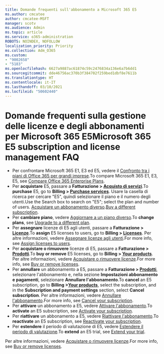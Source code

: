 ```yaml
---
title: Domande frequenti sull'abbonamento a Microsoft 365 E5
ms.author: cmcatee
author: cmcatee-MSFT
manager: scotv
ms.audience: Admin
ms.topic: article
ms.service: o365-administration
ROBOTS: NOINDEX, NOFOLLOW
localization_priority: Priority
ms.collection: Adm_O365
ms.custom:
- "9002658"
- "5183"
ms.openlocfilehash: 6627a9887ac61874c59c2476834a136e6a7b6dd1
ms.sourcegitcommit: dde46756ac370b3f384702f259bed1dbf8e7611b
ms.translationtype: HT
ms.contentlocale: it-IT
ms.lasthandoff: 03/10/2021
ms.locfileid: "50602440"
---
```

# <a name="microsoft-365-e5-subscription-and-license-management-faq"></a><span data-ttu-id="0929a-102">Domande frequenti sulla gestione delle licenze e degli abbonamenti per Microsoft 365 E5</span><span class="sxs-lookup"><span data-stu-id="0929a-102">Microsoft 365 E5 subscription and license management FAQ</span></span>

- <span data-ttu-id="0929a-103">Per confrontare Microsoft 365 E1, E3 ed E5, vedere il [Confronto tra i piani di Office 365 per grandi imprese](https://www.microsoft.com/microsoft-365/business/compare-more-office-365-for-business-plans).</span><span class="sxs-lookup"><span data-stu-id="0929a-103">To compare Microsoft 365 E1, E3, E5, see [Compare Office 365 Enterprise Plans](https://www.microsoft.com/microsoft-365/business/compare-more-office-365-for-business-plans).</span></span>
- <span data-ttu-id="0929a-104">Per **acquistare** E5, passare a **Fatturazione > [Acquisto di servizi](https://go.microsoft.com/fwlink/p/?linkid=868433)**.</span><span class="sxs-lookup"><span data-stu-id="0929a-104">To **purchase** E5, go to **Billing > [Purchase services](https://go.microsoft.com/fwlink/p/?linkid=868433)**.</span></span> <span data-ttu-id="0929a-105">Usare la casella di ricerca per cercare "E5", quindi selezionare il piano e il numero degli utenti.</span><span class="sxs-lookup"><span data-stu-id="0929a-105">Use the Search box to search on "E5"; select the plan and number of users.</span></span> <span data-ttu-id="0929a-106">[Acquistare un abbonamento diverso](https://docs.microsoft.com/microsoft-365/commerce/try-or-buy-microsoft-365#buy-a-different-subscription).</span><span class="sxs-lookup"><span data-stu-id="0929a-106">[Buy a different subscription](https://docs.microsoft.com/microsoft-365/commerce/try-or-buy-microsoft-365#buy-a-different-subscription).</span></span>
- <span data-ttu-id="0929a-107">Per **cambiare piano**, vedere [Aggiornare a un piano diverso](https://docs.microsoft.com/microsoft-365/commerce/subscriptions/upgrade-to-different-plan).</span><span class="sxs-lookup"><span data-stu-id="0929a-107">To **change plans**, see [Upgrade to a different plan](https://docs.microsoft.com/microsoft-365/commerce/subscriptions/upgrade-to-different-plan).</span></span>
- <span data-ttu-id="0929a-108">Per **assegnare** licenze di E5 agli utenti, passare a **Fatturazione > [Licenze](https://go.microsoft.com/fwlink/p/?linkid=842264)**.</span><span class="sxs-lookup"><span data-stu-id="0929a-108">To **assign** E5 licenses to users, go to **Billing > [Licenses](https://go.microsoft.com/fwlink/p/?linkid=842264)**.</span></span> <span data-ttu-id="0929a-109">Per altre informazioni, vedere [Assegnare licenze agli utenti](https://docs.microsoft.com/microsoft-365/admin/manage/assign-licenses-to-users).</span><span class="sxs-lookup"><span data-stu-id="0929a-109">For more info, see [Assign licenses to users](https://docs.microsoft.com/microsoft-365/admin/manage/assign-licenses-to-users).</span></span>
- <span data-ttu-id="0929a-110">Per **acquistare o rimuovere** licenze di E5, passare a **Fatturazione > [Prodotti](https://go.microsoft.com/fwlink/p/?linkid=842054)**.</span><span class="sxs-lookup"><span data-stu-id="0929a-110">To **buy or remove** E5 licenses, go to **Billing > [Your products](https://go.microsoft.com/fwlink/p/?linkid=842054)**.</span></span> <span data-ttu-id="0929a-111">Per altre informazioni, vedere [Acquistare o rimuovere licenze](https://docs.microsoft.com/microsoft-365/commerce/licenses/buy-licenses).</span><span class="sxs-lookup"><span data-stu-id="0929a-111">For more info, see [Buy or remove licenses](https://docs.microsoft.com/microsoft-365/commerce/licenses/buy-licenses).</span></span>
- <span data-ttu-id="0929a-112">Per **annullare** un abbonamento a E5, passare a **Fatturazione > [Prodotti](https://go.microsoft.com/fwlink/p/?linkid=842054)**, selezionare l'abbonamento e, nella sezione **Impostazioni abbonamento e pagamenti**, selezionare **Annullare l'abbonamento**.</span><span class="sxs-lookup"><span data-stu-id="0929a-112">To **cancel** an E5 subscription, go to **Billing >[Your products](https://go.microsoft.com/fwlink/p/?linkid=842054)**, select the subscription, and in the **Subscription and payment settings** section, select **Cancel subscription**.</span></span> <span data-ttu-id="0929a-113">Per altre informazioni, vedere [Annullare l'abbonamento](https://docs.microsoft.com/microsoft-365/commerce/subscriptions/cancel-your-subscription).</span><span class="sxs-lookup"><span data-stu-id="0929a-113">For more info, see [Cancel your subscription](https://docs.microsoft.com/microsoft-365/commerce/subscriptions/cancel-your-subscription).</span></span>
- <span data-ttu-id="0929a-114">Per **attivare** un abbonamento a E5, vedere [Attivare l'abbonamento](https://docs.microsoft.com/alchemyinsights/activate-your-office-365-subscription).</span><span class="sxs-lookup"><span data-stu-id="0929a-114">To **activate** an E5 subscription, see [Activate your subscription](https://docs.microsoft.com/alchemyinsights/activate-your-office-365-subscription).</span></span>
- <span data-ttu-id="0929a-115">Per **riattivare** un abbonamento a E5, vedere [Riattivare l'abbonamento](https://docs.microsoft.com/alchemyinsights/reactivate-your-subscription).</span><span class="sxs-lookup"><span data-stu-id="0929a-115">To **reactivate** an E5 subscription, see [Reactivate your subscription](https://docs.microsoft.com/alchemyinsights/reactivate-your-subscription).</span></span>
- <span data-ttu-id="0929a-116">Per **estendere** il periodo di valutazione di E5, vedere [Estendere il periodo di valutazione](https://docs.microsoft.com/microsoft-365/commerce/extend-your-trial).</span><span class="sxs-lookup"><span data-stu-id="0929a-116">To **extend** an E5 trial, see [Extend your trial](https://docs.microsoft.com/microsoft-365/commerce/extend-your-trial).</span></span>

<span data-ttu-id="0929a-117">Per altre informazioni, vedere [Acquistare o rimuovere licenze](https://docs.microsoft.com/microsoft-365/commerce/licenses/buy-licenses).</span><span class="sxs-lookup"><span data-stu-id="0929a-117">For more info, see [Buy or remove licenses](https://docs.microsoft.com/microsoft-365/commerce/licenses/buy-licenses).</span></span>